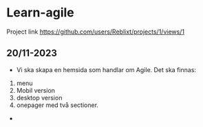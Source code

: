 # Learn-agile

Project link https://github.com/users/Reblixt/projects/1/views/1


## 20/11-2023 
* Vi ska skapa en hemsida som handlar om Agile. 
Det ska finnas:
1. menu
2. Mobil version
3. desktop version
4. onepager med två sectioner. 
- 

